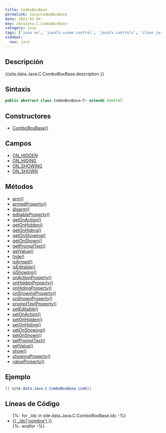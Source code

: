```yaml
---
title: ComboBoxBase
permalink: Java/ComboBoxBase
date: 2021-01-04
key: JavaJava.C.ComboBoxBase
category: java
tags: ['java se', 'javafx.scene.control', 'javafx.controls', 'clase java', 'JavaFX 2.1']
sidebar: 
  nav: java
---
```


## Descripción
{{site.data.Java.C.ComboBoxBase.description }}

## Sintaxis
~~~java
public abstract class ComboBoxBase<T> extends Control
~~~

## Constructores
* [ComboBoxBase()](/Java/ComboBoxBase/ComboBoxBase/)

## Campos
* [ON_HIDDEN](/Java/ComboBoxBase/ON_HIDDEN)
* [ON_HIDING](/Java/ComboBoxBase/ON_HIDING)
* [ON_SHOWING](/Java/ComboBoxBase/ON_SHOWING)
* [ON_SHOWN](/Java/ComboBoxBase/ON_SHOWN)

## Métodos
* [arm()](/Java/ComboBoxBase/arm)
* [armedProperty()](/Java/ComboBoxBase/armedProperty)
* [disarm()](/Java/ComboBoxBase/disarm)
* [editableProperty()](/Java/ComboBoxBase/editableProperty)
* [getOnAction()](/Java/ComboBoxBase/getOnAction)
* [getOnHidden()](/Java/ComboBoxBase/getOnHidden)
* [getOnHiding()](/Java/ComboBoxBase/getOnHiding)
* [getOnShowing()](/Java/ComboBoxBase/getOnShowing)
* [getOnShown()](/Java/ComboBoxBase/getOnShown)
* [getPromptText()](/Java/ComboBoxBase/getPromptText)
* [getValue()](/Java/ComboBoxBase/getValue)
* [hide()](/Java/ComboBoxBase/hide)
* [isArmed()](/Java/ComboBoxBase/isArmed)
* [isEditable()](/Java/ComboBoxBase/isEditable)
* [isShowing()](/Java/ComboBoxBase/isShowing)
* [onActionProperty()](/Java/ComboBoxBase/onActionProperty)
* [onHiddenProperty()](/Java/ComboBoxBase/onHiddenProperty)
* [onHidingProperty()](/Java/ComboBoxBase/onHidingProperty)
* [onShowingProperty()](/Java/ComboBoxBase/onShowingProperty)
* [onShownProperty()](/Java/ComboBoxBase/onShownProperty)
* [promptTextProperty()](/Java/ComboBoxBase/promptTextProperty)
* [setEditable()](/Java/ComboBoxBase/setEditable)
* [setOnAction()](/Java/ComboBoxBase/setOnAction)
* [setOnHidden()](/Java/ComboBoxBase/setOnHidden)
* [setOnHiding()](/Java/ComboBoxBase/setOnHiding)
* [setOnShowing()](/Java/ComboBoxBase/setOnShowing)
* [setOnShown()](/Java/ComboBoxBase/setOnShown)
* [setPromptText()](/Java/ComboBoxBase/setPromptText)
* [setValue()](/Java/ComboBoxBase/setValue)
* [show()](/Java/ComboBoxBase/show)
* [showingProperty()](/Java/ComboBoxBase/showingProperty)
* [valueProperty()](/Java/ComboBoxBase/valueProperty)

## Ejemplo
~~~java
{{ site.data.Java.C.ComboBoxBase.code}}
~~~

## Líneas de Código
<ul>
{%- for _ldc in site.data.Java.C.ComboBoxBase.ldc -%}
   <li>
       <a href="{{_ldc['url'] }}">{{ _ldc['nombre'] }}</a>
   </li>
{%- endfor -%}
</ul>
